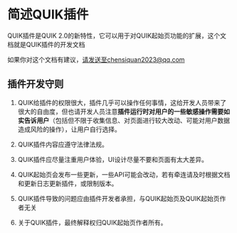 # 简述QUIK插件

QUIK插件是QUIK 2.0的新特性，它可以用于对QUIK起始页功能的扩展，这个文档就是QUIK插件的开发文档

如果你对这个文档有建议，请发送至chensiquan2023@qq.com

## 插件开发守则

1. QUIK给插件的权限很大，插件几乎可以操作任何事情，这给开发人员带来了很大的自由度，但也请开发人员注意**插件运行时对用户的一些敏感操作需要如实告诉用户**（包括但不限于收集信息、对页面进行较大改动、可能对用户数据造成风险的操作），让用户自行选择。

2. QUIK插件内容应遵守法律法规。

3. QUIK插件应尽量注重用户体验，UI设计尽量不要和页面有太大差异。

4. QUIK起始页会发布一些更新，一些API可能会改动，若有牵连请及时根据文档和更新日志更新插件，或限制版本。

5. QUIK插件导致的问题应由插件开发者承担，与QUIK起始页及QUIK起始页作者无关

6. 关于QUIK插件，最终解释权归QUIK起始页作者所有。